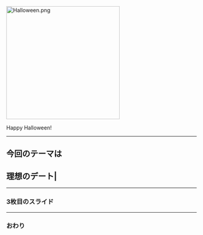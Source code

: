 <img width="300" alt="Halloween.png" src="https://images.plurk.com/6rfUUE4OKb6y5xe6uygS.jpg">

Happy Halloween!

---


## 今回のテーマは
## 理想のデート|


---


### 3枚目のスライド


---


### おわり
